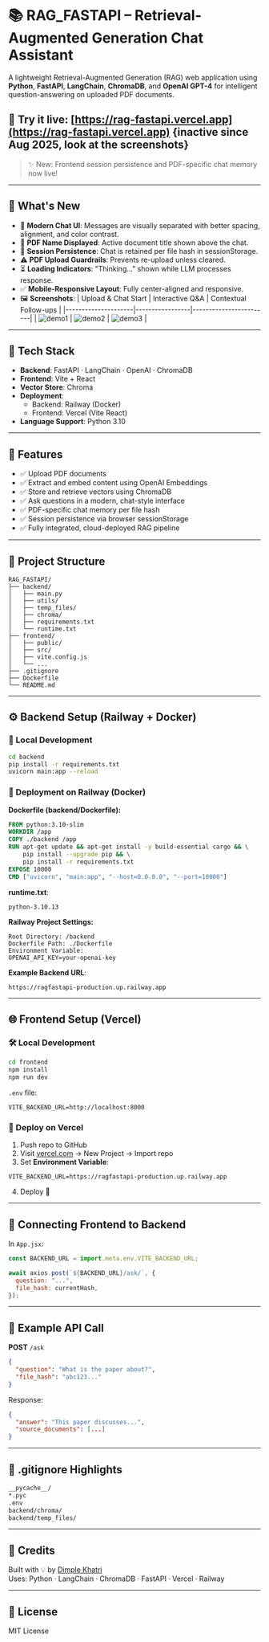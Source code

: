 # 📚 RAG_FASTAPI – Retrieval-Augmented Generation Chat Assistant

A lightweight Retrieval-Augmented Generation (RAG) web application using **Python**, **FastAPI**, **LangChain**, **ChromaDB**, and **OpenAI GPT-4** for intelligent question-answering on uploaded PDF documents.

## 🔗 Try it live: [https://rag-fastapi.vercel.app](https://rag-fastapi.vercel.app) {inactive since Aug 2025, look at the screenshots}
> ✨ New: Frontend session persistence and PDF-specific chat memory now live!

---

## 🌟 What's New

- 🎨 **Modern Chat UI**: Messages are visually separated with better spacing, alignment, and color contrast.
- 📄 **PDF Name Displayed**: Active document title shown above the chat.
- 💾 **Session Persistence**: Chat is retained per file hash in sessionStorage.
- ⚠️ **PDF Upload Guardrails**: Prevents re-upload unless cleared.
- ⏳ **Loading Indicators**: "Thinking..." shown while LLM processes response.
- ✅ **Mobile-Responsive Layout**: Fully center-aligned and responsive.
- 🖼️ **Screenshots**:
  | Upload & Chat Start | Interactive Q&A | Contextual Follow-ups |
  |---------------------|-----------------|------------------------|
  | ![demo1](assets/RAG%20demo%201.png) | ![demo2](assets/RAG%20demo%202.png) | ![demo3](assets/RAG%20demo%203.png) |

---

## 🧱 Tech Stack

- **Backend**: FastAPI · LangChain · OpenAI · ChromaDB
- **Frontend**: Vite + React
- **Vector Store**: Chroma
- **Deployment**:
  - Backend: Railway (Docker)
  - Frontend: Vercel (Vite React)
- **Language Support**: Python 3.10

---

## 🚀 Features

- ✅ Upload PDF documents
- ✅ Extract and embed content using OpenAI Embeddings
- ✅ Store and retrieve vectors using ChromaDB
- ✅ Ask questions in a modern, chat-style interface
- ✅ PDF-specific chat memory per file hash
- ✅ Session persistence via browser sessionStorage
- ✅ Fully integrated, cloud-deployed RAG pipeline

---

## 📂 Project Structure

```
RAG_FASTAPI/
├── backend/
│   ├── main.py
│   ├── utils/
│   ├── temp_files/
│   ├── chroma/
│   ├── requirements.txt
│   └── runtime.txt
├── frontend/
│   ├── public/
│   ├── src/
│   ├── vite.config.js
│   └── ...
├── .gitignore
├── Dockerfile
└── README.md
```

---

## ⚙️ Backend Setup (Railway + Docker)

### 🔧 Local Development

```bash
cd backend
pip install -r requirements.txt
uvicorn main:app --reload
```

### 🚢 Deployment on Railway (Docker)

**Dockerfile (backend/Dockerfile):**
```dockerfile
FROM python:3.10-slim
WORKDIR /app
COPY ./backend /app
RUN apt-get update && apt-get install -y build-essential cargo && \
    pip install --upgrade pip && \
    pip install -r requirements.txt
EXPOSE 10000
CMD ["uvicorn", "main:app", "--host=0.0.0.0", "--port=10000"]
```

**runtime.txt**:
```
python-3.10.13
```

**Railway Project Settings:**
```
Root Directory: /backend
Dockerfile Path: ./Dockerfile
Environment Variable:
OPENAI_API_KEY=your-openai-key
```

**Example Backend URL**:
```
https://ragfastapi-production.up.railway.app
```

---

## 🌐 Frontend Setup (Vercel)

### 🛠 Local Development

```bash
cd frontend
npm install
npm run dev
```

`.env` file:
```
VITE_BACKEND_URL=http://localhost:8000
```

### 🚀 Deploy on Vercel

1. Push repo to GitHub
2. Visit [vercel.com](https://vercel.com) → New Project → Import repo
3. Set **Environment Variable**:
```
VITE_BACKEND_URL=https://ragfastapi-production.up.railway.app
```
4. Deploy 🎉

---

## 🔄 Connecting Frontend to Backend

In `App.jsx`:
```js
const BACKEND_URL = import.meta.env.VITE_BACKEND_URL;

await axios.post(`${BACKEND_URL}/ask/`, {
  question: "...",
  file_hash: currentHash,
});
```

---

## 🧪 Example API Call

**POST** `/ask`
```json
{
  "question": "What is the paper about?",
  "file_hash": "abc123..."
}
```
Response:
```json
{
  "answer": "This paper discusses...",
  "source_documents": [...]
}
```

---

## 🧼 .gitignore Highlights

```bash
__pycache__/
*.pyc
.env
backend/chroma/
backend/temp_files/
```

---

## 🧠 Credits

Built with 💡 by [Dimple Khatri](https://github.com/dimplek0424)  
Uses: Python · LangChain · ChromaDB · FastAPI · Vercel · Railway

---

## 📎 License

MIT License

